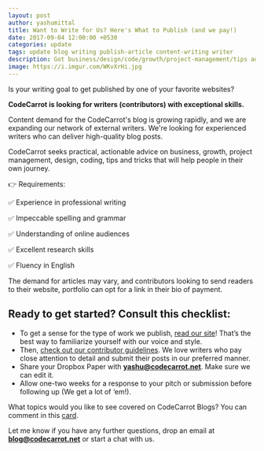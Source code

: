 ```yaml
---
layout: post
author: yashumittal
title: Want to Write for Us? Here's What to Publish (and we pay!)
date: 2017-09-04 12:00:00 +0530
categories: update
tags: update blog writing publish-article content-writing writer
description: Got business/design/code/growth/project-management/tips advice to share? Here’s what we look for from contributors.
image: https://i.imgur.com/WKvXrHi.jpg
---
```


Is your writing goal to get published by one of your favorite websites?

**CodeCarrot is looking for writers (contributors) with exceptional skills.**

Content demand for the CodeCarrot's blog is growing rapidly, and we are expanding our network of external writers. We're looking for experienced writers who can deliver high-quality blog posts.

CodeCarrot seeks practical, actionable advice on business, growth, project management, design, coding, tips and tricks that will help people in their own journey.

👉 Requirements:

✅ Experience in professional writing

✅ Impeccable spelling and grammar

✅ Understanding of online audiences

✅ Excellent research skills

✅ Fluency in English

The demand for articles may vary, and contributors looking to send readers to their website, portfolio can opt for a link in their bio of payment.

## Ready to get started? Consult this checklist:

* To get a sense for the type of work we publish, [read our site](/)! That’s the best way to familiarize yourself with our voice and style.
* Then, [check out our contributor guidelines](https://codecarrot.freshdesk.com/support/solutions/folders/35000173707). We love writers who pay close attention to detail and submit their posts in our preferred manner.
* Share your Dropbox Paper with **[yashu@codecarrot.net](mailto:yashu@codecarrot.net)**. Make sure we can edit it.
* Allow one-two weeks for a response to your pitch or submission before following up (We get a lot of ‘em!).

What topics would you like to see covered on CodeCarrot Blogs? You can comment in this [card](https://trello.com/c/lUGGS5Qa).

Let me know if you have any further questions, drop an email at **[blog@codecarrot.net](mailto:blog@codecarrot.net)** or start a chat with us.
